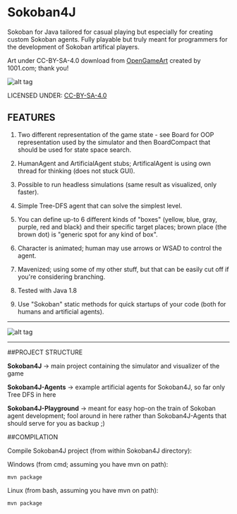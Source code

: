 # Sokoban4J
Sokoban for Java tailored for casual playing but especially for creating custom Sokoban agents. Fully playable but truly meant for programmers
for the development of Sokoban artifical players.

Art under CC-BY-SA-4.0 download from [OpenGameArt](http://opengameart.org/content/sokoban-pack) created by 1001.com; thank you!

![alt tag](https://github.com/kefik/Sokoban4J/raw/master/Sokoban4J/screenshot.png)

LICENSED UNDER: [CC-BY-SA-4.0](https://creativecommons.org/licenses/by-sa/4.0/legalcode)

## FEATURES

1) Two different representation of the game state - see Board for OOP representation used by the simulator and then BoardCompact that should be used for state space search.

2) HumanAgent and ArtificialAgent stubs; ArtificalAgent is using own thread for thinking (does not stuck GUI).

3) Possible to run headless simulations (same result as visualized, only faster).

4) Simple Tree-DFS agent that can solve the simplest level.

5) You can define up-to 6 different kinds of "boxes" (yellow, blue, gray, purple, red and black) and their specific target places; brown place (the brown dot) is "generic spot for any kind of box".

6) Character is animated; human may use arrows or WSAD to control the agent.

7) Mavenized; using some of my other stuff, but that can be easily cut off if you're considering branching.

8) Tested with Java 1.8

9) Use "Sokoban" static methods for quick startups of your code (both for humans and artificial agents).

------------------------------------------------------------

![alt tag](https://github.com/kefik/Sokoban4J/raw/master/Sokoban4J/screenshot2.png)

------------------------------------------------------------

##PROJECT STRUCTURE

**Sokoban4J** -> main project containing the simulator and visualizer of the game

**Sokoban4J-Agents** -> example artificial agents for Sokoban4J, so far only Tree DFS in here

**Sokoban4J-Playground** -> meant for easy hop-on the train of Sokoban agent development; fool around in here rather than Sokoban4J-Agents that should serve for you as backup ;)

##COMPILATION

Compile Sokoban4J project (from within Sokoban4J directory):

Windows (from cmd; assuming you have mvn on path):

    mvn package
    
Linux (from bash, assuming you have mvn on path):

    mvn package

